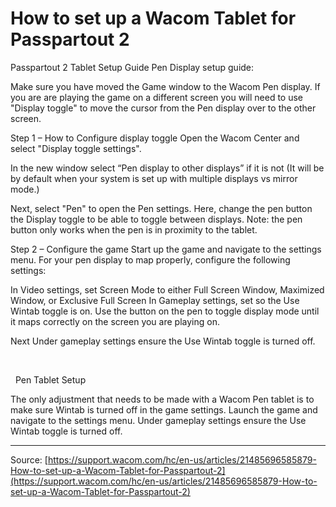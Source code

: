# How to set up a Wacom Tablet for Passpartout 2

Passpartout 2 Tablet Setup Guide
Pen Display setup guide:


Make sure you have moved the Game window to the Wacom Pen display. If you are are playing the game on a different screen you will need to use "Display toggle" to move the cursor from the Pen display over to the other screen. 


Step 1 – How to Configure display toggle
Open the Wacom Center and select "Display toggle settings".



In the new window select “Pen display to other displays” if it is not (It will be by default when your system is set up with multiple displays vs mirror mode.)



Next, select "Pen" to open the Pen settings. Here, change the pen button the Display toggle to be able to toggle between displays. Note: the pen button only works when the pen is in proximity to the tablet.






Step 2 – Configure the game
Start up the game and navigate to the settings menu. For your pen display to map properly, configure the following settings:


In Video settings, set Screen Mode to either Full Screen Window, Maximized Window, or Exclusive Full Screen
In Gameplay settings, set so the Use Wintab toggle is on.
Use the button on the pen to toggle display mode until it maps correctly on the screen you are playing on.


Next Under gameplay settings ensure the Use Wintab toggle is turned off.


 


 
Pen Tablet Setup


The only adjustment that needs to be made with a Wacom Pen tablet is to make sure Wintab is turned off in the game settings. Launch the game and navigate to the settings menu. Under gameplay settings ensure the Use Wintab toggle is turned off.

---
Source: [https://support.wacom.com/hc/en-us/articles/21485696585879-How-to-set-up-a-Wacom-Tablet-for-Passpartout-2](https://support.wacom.com/hc/en-us/articles/21485696585879-How-to-set-up-a-Wacom-Tablet-for-Passpartout-2)
